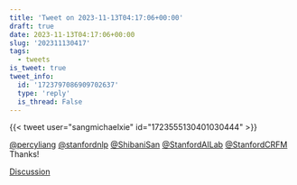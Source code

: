 ```yaml
---
title: 'Tweet on 2023-11-13T04:17:06+00:00'
draft: true
date: 2023-11-13T04:17:06+00:00
slug: '202311130417'
tags:
  - tweets
is_tweet: true
tweet_info:
  id: '1723797086909702637'
  type: 'reply'
  is_thread: False
---
```




{{< tweet user="sangmichaelxie" id="1723555130401030444" >}}

[@percyliang](https://x.com/percyliang) [@stanfordnlp](https://x.com/stanfordnlp) [@ShibaniSan](https://x.com/ShibaniSan) [@StanfordAILab](https://x.com/StanfordAILab) [@StanfordCRFM](https://x.com/StanfordCRFM) Thanks!

[Discussion](https://x.com/sytelus/status/1723797086909702637)
